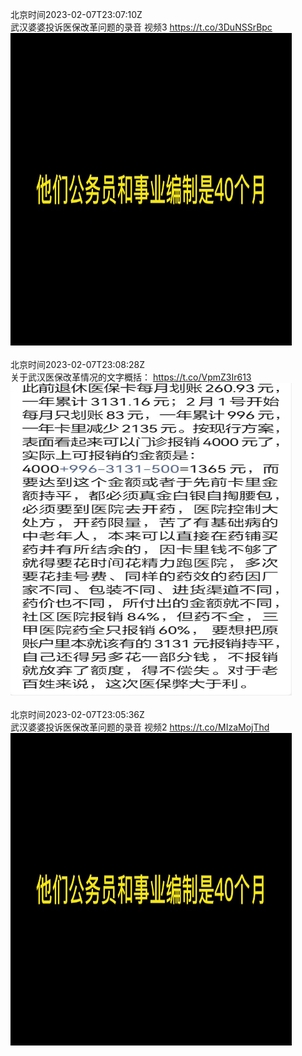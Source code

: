 北京时间2023-02-07T23:07:10Z<br>武汉婆婆投诉医保改革问题的录音 视频3 https://t.co/3DuNSSrBpc<br><img src='/temp/video/2023/x-Month-2/s-Day-07/whyyoutouzhele/1622975262055882753_0.jpg' width='450' height='500'><br><br>北京时间2023-02-07T23:08:28Z<br>关于武汉医保改革情况的文字概括： https://t.co/VpmZ3Ir613<br><img src='/temp/image/2023/x-Month-2/1622975590658719747_0.jpg' width='450' height='500'><br><br>北京时间2023-02-07T23:05:36Z<br>武汉婆婆投诉医保改革问题的录音 视频2 https://t.co/MIzaMojThd<br><img src='/temp/video/2023/x-Month-2/s-Day-07/whyyoutouzhele/1622974865782317056_0.jpg' width='450' height='500'><br><br>
